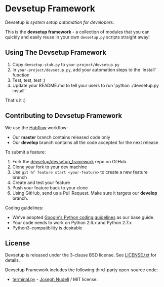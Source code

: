 # Devsetup Framework

Devsetup is _system setup automation for developers_.

This is the __devsetup framework__ - a collection of modules that you can quickly and easily reuse in your own `devsetup.py` scripts straight away!

## Using The Devsetup Framework

1. Copy `devsetup-stub.py` to `your-project/devsetup.py`
1. In `your-project/devsetup.py`, add your automation steps to the 'install' function
1. Test, test, test :)
1. Update your README.md to tell your users to run 'python ./devsetup.py install'

That's it :)

## Contributing to Devsetup Framework

We use the [Hubflow](http://datasift.github.io/gitflow) workflow:

* Our __master__ branch contains released code only
* Our __develop__ branch contains all the code accepted for the next release

To submit a feature:

1. Fork the [devsetup/devsetup_framework](https://github.com/devsetup/devsetup_framework) repo on GitHub.
1. Clone your fork to your dev machine
1. Use `git hf feature start <your-feature>` to create a new feature branch
1. Create and test your feature
1. Push your feature back to your clone
1. Using GitHub, send us a Pull Request. Make sure it targets our __develop__ branch.

Coding guidelines:

* We've adopted [Google's Python coding guidelines](https://google-styleguide.googlecode.com/svn/trunk/pyguide.html) as our base guide.
* Your code needs to work on Python 2.6.x and Python 2.7.x
* Python3-compatibility is desirable

## License

Devsetup is released under the 3-clause BSD license. See [LICENSE.txt](LICENSE.txt) for details.

Devsetup Framework includes the following third-party open-source code:

* [terminal.py](https://raw.githubusercontent.com/jnu/ncaa/master/ncaalib/aux/terminal.py) - [Joseph Nudell](https://github.com/jnu) / MIT license.
